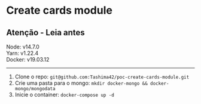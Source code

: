# Create cards module

## Atenção - Leia antes
Node: v14.7.0    
Yarn: v1.22.4    
Docker: v19.03.12    

___    

1. Clone o repo: `git@github.com:Tashima42/poc-create-cards-module.git`
2. Crie uma pasta para o mongo: `mkdir docker-mongo && docker-mongo/mongodata`
3. Inicie o container: `docker-compose up -d`